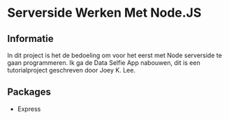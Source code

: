 # Serverside Werken Met Node.JS

## Informatie

In dit project is het de bedoeling om voor het eerst met Node serverside te gaan programmeren. Ik ga de Data Selfie App nabouwen, dit is een tutorialproject geschreven door
Joey K. Lee.

## Packages

- Express

